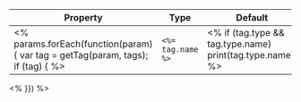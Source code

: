 | Property | Type | Default | Description |
| -------- | ---- | ------- | ----------- |
<% params.forEach(function(param) { var tag = getTag(param, tags); if (tag) { %>| `<%= tag.name %>` | <% if (tag.type && tag.type.name) print(tag.type.name); %> | - | <% print(tag.description || "-") %> |
<% }}) %>